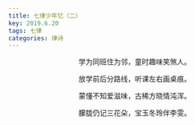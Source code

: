 ```yaml
---
title: 七律少年忆（二）
key: 2019.6.20
tags: 七律
categories: 律诗
---
```


<p align="center">学为同班住为邻，童时趣味笑煞人。
</p>
<p align="center">放学前后分路线，听课左右画桌痕。
</p>
<p align="center">蒙懂不知爱滋味，古稀方晓情沌浑。
</p>
<p align="center">朦胧仍记三花朵，宝玉冬玲伴李雯。
</p>
